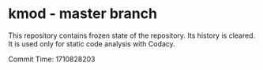 # kmod - master branch

This repository contains frozen state of the repository.
Its history is cleared. It is used only for static code
analysis with Codacy.

Commit Time: 1710828203